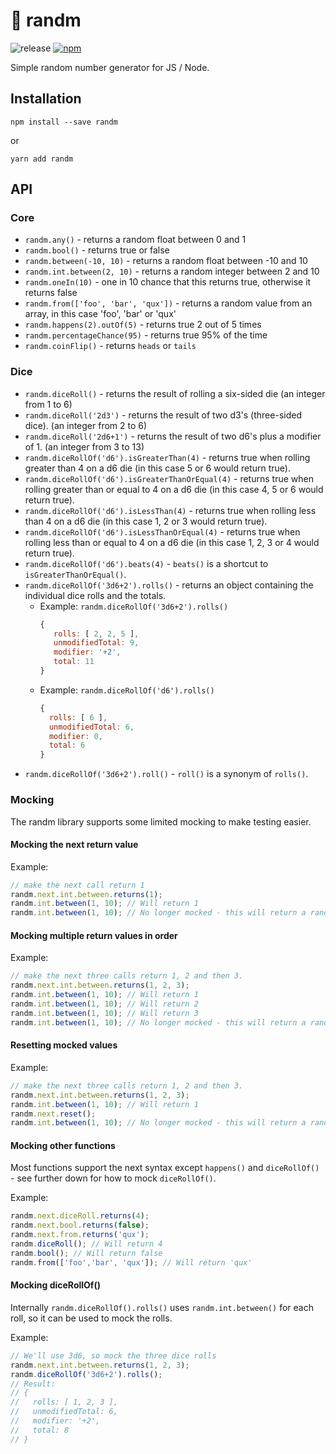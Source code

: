 # 🎲 randm
![release](https://github.com/chrisprobably/randm/workflows/release/badge.svg) [![npm](https://img.shields.io/npm/v/randm)](https://www.npmjs.com/package/randm)

Simple random number generator for JS / Node.

## Installation

```
npm install --save randm
```

or

```
yarn add randm
```

## API

### Core

 * `randm.any()` - returns a random float between 0 and 1
 * `randm.bool()` - returns true or false
 * `randm.between(-10, 10)` - returns a random float between -10 and 10
 * `randm.int.between(2, 10)` - returns a random integer between 2 and 10
 * `randm.oneIn(10)` - one in 10 chance that this returns true, otherwise it returns false
 * `randm.from(['foo', 'bar', 'qux'])` - returns a random value from an array, in this case 'foo', 'bar' or 'qux'
 * `randm.happens(2).outOf(5)` - returns true 2 out of 5 times
 * `randm.percentageChance(95)` - returns true 95% of the time
 * `randm.coinFlip()` - returns `heads` or `tails`

### Dice

 * `randm.diceRoll()` - returns the result of rolling a six-sided die (an integer from 1 to 6)
 * `randm.diceRoll('2d3')` - returns the result of two d3's (three-sided dice). (an integer from 2 to 6)
 * `randm.diceRoll('2d6+1')` - returns the result of two d6's plus a modifier of 1. (an integer from 3 to 13)
 * `randm.diceRollOf('d6').isGreaterThan(4)` - returns true when rolling greater than 4 on a d6 die (in this case 5 or 6 would return true).  
 * `randm.diceRollOf('d6').isGreaterThanOrEqual(4)` - returns true when rolling greater than or equal to 4 on a d6 die (in this case 4, 5 or 6 would return true).  
 * `randm.diceRollOf('d6').isLessThan(4)` - returns true when rolling less than 4 on a d6 die (in this case 1, 2 or 3 would return true).  
 * `randm.diceRollOf('d6').isLessThanOrEqual(4)` - returns true when rolling less than or equal to 4 on a d6 die (in this case 1, 2, 3 or 4 would return true).  
 * `randm.diceRollOf('d6').beats(4)` - `beats()` is a shortcut to `isGreaterThanOrEqual()`.  
 * `randm.diceRollOf('3d6+2').rolls()` - returns an object containing the individual dice rolls and the totals. 
   * Example: `randm.diceRollOf('3d6+2').rolls()`
     ```js
     { 
        rolls: [ 2, 2, 5 ], 
        unmodifiedTotal: 9, 
        modifier: '+2', 
        total: 11 
     }
     ```     
   * Example: `randm.diceRollOf('d6').rolls()`
     ```js
     { 
       rolls: [ 6 ], 
       unmodifiedTotal: 6, 
       modifier: 0, 
       total: 6 
     }
     ```
 * `randm.diceRollOf('3d6+2').roll()` - `roll()` is a synonym of `rolls()`. 
     
 
### Mocking

The randm library supports some limited mocking to make testing easier.

#### Mocking the next return value

Example:

```js
// make the next call return 1
randm.next.int.between.returns(1);
randm.int.between(1, 10); // Will return 1
randm.int.between(1, 10); // No longer mocked - this will return a random number between 1 and 10
```

#### Mocking multiple return values in order

Example:

```js
// make the next three calls return 1, 2 and then 3.
randm.next.int.between.returns(1, 2, 3);
randm.int.between(1, 10); // Will return 1
randm.int.between(1, 10); // Will return 2
randm.int.between(1, 10); // Will return 3
randm.int.between(1, 10); // No longer mocked - this will return a random number between 1 and 10
```

#### Resetting mocked values

Example:

```js
// make the next three calls return 1, 2 and then 3.
randm.next.int.between.returns(1, 2, 3);
randm.int.between(1, 10); // Will return 1
randm.next.reset();
randm.int.between(1, 10); // No longer mocked - this will return a random number between 1 and 10
```

#### Mocking other functions

Most functions support the next syntax except `happens()` and `diceRollOf()` - see further down for how to mock `diceRollOf()`.

Example:

```js
randm.next.diceRoll.returns(4);
randm.next.bool.returns(false);
randm.next.from.returns('qux');
randm.diceRoll(); // Will return 4
randm.bool(); // Will return false
randm.from(['foo','bar', 'qux']); // Will return 'qux'
```

#### Mocking diceRollOf()

Internally `randm.diceRollOf().rolls()` uses `randm.int.between()` for each roll, so it can be used to mock the rolls.

Example:

```js
// We'll use 3d6, so mock the three dice rolls
randm.next.int.between.returns(1, 2, 3);
randm.diceRollOf('3d6+2').rolls();
// Result:
// { 
//   rolls: [ 1, 2, 3 ], 
//   unmodifiedTotal: 6, 
//   modifier: '+2', 
//   total: 8 
// }
```



